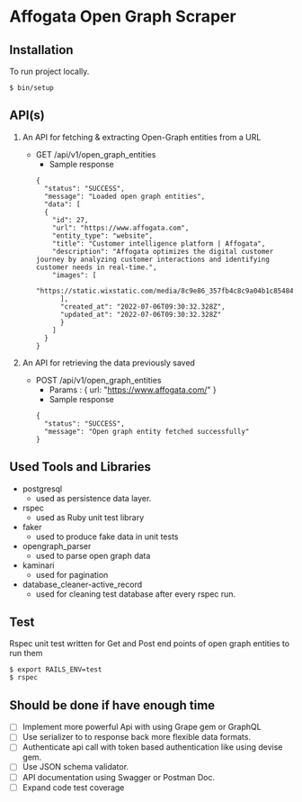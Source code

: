 # Affogata Open Graph Scraper

## Installation

To run project locally.

```
$ bin/setup
```

## API(s)

1. An API for fetching & extracting Open-Graph entities from a URL 
   * GET /api/v1/open_graph_entities
     * Sample response
     ```
     {
       "status": "SUCCESS",
       "message": "Loaded open graph entities",
       "data": [
       {
         "id": 27,
         "url": "https://www.affogata.com",
         "entity_type": "website",
         "title": "Customer intelligence platform | Affogata",
         "description": "Affogata optimizes the digital customer journey by analyzing customer interactions and identifying customer needs in real-time.",
         "images": [
           "https://static.wixstatic.com/media/8c9e86_357fb4c8c9a04b1c854849a5a0f32c02~mv2.png/v1/fill/w_256,h_256,al_c/8c9e86_357fb4c8c9a04b1c854849a5a0f32c02~mv2.png"
           ],
           "created_at": "2022-07-06T09:30:32.328Z",
           "updated_at": "2022-07-06T09:30:32.328Z"
           }
         ]
       }
     }
     ```

2. An API for retrieving the data previously saved
   * POST /api/v1/open_graph_entities
     * Params : { url: "https://www.affogata.com/" }
     * Sample response
     ```
     {
       "status": "SUCCESS",
       "message": "Open graph entity fetched successfully"
     }
     ```

## Used Tools and Libraries
* postgresql
  * used as persistence data layer.
* rspec
  * used as Ruby unit test library
* faker
  * used to produce fake data in unit tests
* opengraph_parser
  * used to parse open graph data
* kaminari 
  * used for pagination
* database_cleaner-active_record
  * used for cleaning test database after every rspec run.

## Test

Rspec unit test written for Get and Post end points of open graph entities to run them

```
$ export RAILS_ENV=test
$ rspec
```

## Should be done if have enough time

- [ ] Implement more powerful Api with using Grape gem or GraphQL
- [ ] Use serializer to to response back more flexible data formats.
- [ ] Authenticate api call with token based authentication like using devise gem.
- [ ] Use JSON schema validator.
- [ ] API documentation using Swagger or Postman Doc.
- [ ] Expand code test coverage
